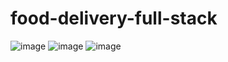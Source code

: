 ﻿# food-delivery-full-stack
 ![image](https://github.com/user-attachments/assets/fced6ebf-2dfa-454f-83bf-32f3af760350)
![image](https://github.com/user-attachments/assets/cfe54afc-b58f-4a9c-8f3c-be9cbe56c4e0)
![image](https://github.com/user-attachments/assets/52b08252-c101-427f-aa03-0ea96ead7db7)





